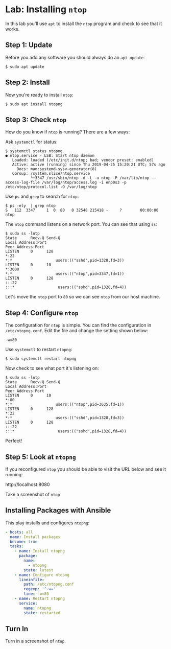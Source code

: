 # Lab: Installing `ntop`

In this lab you'll use `apt` to install the `ntop` program and check to see that it works. 

## Step 1: Update

Before you add any software you should always do an `apt update`:

```
$ sudo apt update
```

## Step 2: Install 

Now you're ready to install `ntop`:

```
$ sudo apt install ntopng 
```

## Step 3: Check `ntop`

How do you know if `ntop` is running? There are a few ways:

Ask `systemctl` for status:

```
$ systemctl status ntopng 
● ntop.service - LSB: Start ntop daemon
   Loaded: loaded (/etc/init.d/ntop; bad; vendor preset: enabled)
   Active: active (running) since Thu 2019-04-25 15:20:21 UTC; 57s ago
     Docs: man:systemd-sysv-generator(8)
   CGroup: /system.slice/ntop.service
           └─3347 /usr/sbin/ntop -d -L -u ntop -P /var/lib/ntop --access-log-file /var/log/ntop/access.log -i enp0s3 -p /etc/ntop/protocol.list -O /var/log/ntop
```

Use `ps` and `grep` to search for `ntop`:

```
$ ps -ely  | grep ntop 
S   112  3347     1  0  80   0 32548 215418 -     ?        00:00:00 ntop
```

The `ntop` command listens on a network port. You can see that using `ss`:

```
$ sudo ss -lntp 
State      Recv-Q Send-Q                                           Local Address:Port                                                          Peer Address:Port              
LISTEN     0      128                                                          *:22                                                                       *:*                   users:(("sshd",pid=1328,fd=3))
LISTEN     0      10                                                           *:3000                                                                     *:*                   users:(("ntop",pid=3347,fd=1))
LISTEN     0      128                                                         :::22                                                                      :::*                   users:(("sshd",pid=1328,fd=4))
```

Let's move the `ntop` port to `80` so we can see `ntop` from our host machine. 

## Step 4: Configure `ntop`

The configuration for `ntop` is simple. You can find the configuration in `/etc/ntopng.conf`. Edit the file and change the setting shown below: 

```
-w=80
```

Use `systemctl` to restart `ntopng`:

```
$ sudo systemctl restart ntopng
```

Now check to see what port it's listening on: 

```
$ sudo ss -lntp 
State      Recv-Q Send-Q                                           Local Address:Port                                                          Peer Address:Port              
LISTEN     0      10                                                           *:80                                                                       *:*                   users:(("ntop",pid=3635,fd=1))
LISTEN     0      128                                                          *:22                                                                       *:*                   users:(("sshd",pid=1328,fd=3))
LISTEN     0      128                                                         :::22                                                                      :::*                   users:(("sshd",pid=1328,fd=4))
```

Perfect! 

## Step 5: Look at `ntopng`

If you reconfigured `ntop` you should be able to visit the URL below and see it running:

http://localhost:8080

Take a screenshot of `ntop`

## Installing Packages with Ansible 

This play installs and configures `ntopng`: 

```yaml
- hosts: all
  name: Install packages
  become: true
  tasks:
    - name: Install ntopng
      package:
        name:
          - ntopng
        state: latest
    - name: Configure ntopng
      lineinfile:
        path: /etc/ntopng.conf
        regexp: '^-w='
        line: -w=80
    - name: Restart ntopng
      service:
        name: ntopng
        state: restarted
```

## Turn In 

Turn in a screenshot of `ntop`. 

